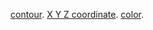 [contour](https://learnopencv.com/contour-detection-using-opencv-python-c/#What-are-Contours).
[X Y Z coordinate](https://www.fdxlabs.com/calculate-x-y-z-real-world-coordinates-from-a-single-camera-using-opencv/).
[color](https://www.delftstack.com/howto/python/opencv-inrange/#:~:text=We%20can%20use%20the%20inRange,color's%20light%20and%20dark%20version.).
